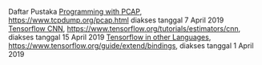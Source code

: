 Daftar Pustaka
[Programming with PCAP](https://www.tcpdump.org/pcap.html), https://www.tcpdump.org/pcap.html diakses tanggal 7 April 2019
[Tensorflow CNN](https://www.tensorflow.org/tutorials/estimators/cnn), https://www.tensorflow.org/tutorials/estimators/cnn, diakses tanggal 15 April 2019
[Tensorflow in other Languages](https://www.tensorflow.org/guide/extend/bindings), https://www.tensorflow.org/guide/extend/bindings, diakses tanggal 1 April 2019
